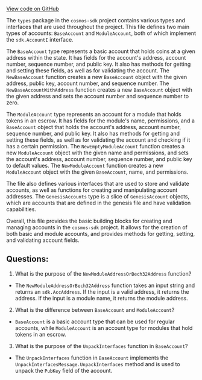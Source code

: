 [View code on GitHub](https://github.com/cosmos/cosmos-sdk.git/x/auth/types/account.go)

The `types` package in the `cosmos-sdk` project contains various types and interfaces that are used throughout the project. This file defines two main types of accounts: `BaseAccount` and `ModuleAccount`, both of which implement the `sdk.AccountI` interface. 

The `BaseAccount` type represents a basic account that holds coins at a given address within the state. It has fields for the account's address, account number, sequence number, and public key. It also has methods for getting and setting these fields, as well as for validating the account. The `NewBaseAccount` function creates a new `BaseAccount` object with the given address, public key, account number, and sequence number. The `NewBaseAccountWithAddress` function creates a new `BaseAccount` object with the given address and sets the account number and sequence number to zero. 

The `ModuleAccount` type represents an account for a module that holds tokens in an escrow. It has fields for the module's name, permissions, and a `BaseAccount` object that holds the account's address, account number, sequence number, and public key. It also has methods for getting and setting these fields, as well as for validating the account and checking if it has a certain permission. The `NewEmptyModuleAccount` function creates a new `ModuleAccount` object with the given name and permissions, and sets the account's address, account number, sequence number, and public key to default values. The `NewModuleAccount` function creates a new `ModuleAccount` object with the given `BaseAccount`, name, and permissions. 

The file also defines various interfaces that are used to store and validate accounts, as well as functions for creating and manipulating account addresses. The `GenesisAccounts` type is a slice of `GenesisAccount` objects, which are accounts that are defined in the genesis file and have validation capabilities. 

Overall, this file provides the basic building blocks for creating and managing accounts in the `cosmos-sdk` project. It allows for the creation of both basic and module accounts, and provides methods for getting, setting, and validating account fields.
## Questions: 
 1. What is the purpose of the `NewModuleAddressOrBech32Address` function?
- The `NewModuleAddressOrBech32Address` function takes an input string and returns an `sdk.AccAddress`. If the input is a valid address, it returns the address. If the input is a module name, it returns the module address.

2. What is the difference between `BaseAccount` and `ModuleAccount`?
- `BaseAccount` is a basic account type that can be used for regular accounts, while `ModuleAccount` is an account type for modules that hold tokens in an escrow.

3. What is the purpose of the `UnpackInterfaces` function in `BaseAccount`?
- The `UnpackInterfaces` function in `BaseAccount` implements the `UnpackInterfacesMessage.UnpackInterfaces` method and is used to unpack the `PubKey` field of the account.